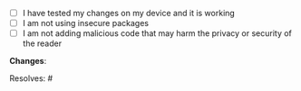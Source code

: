 <!-- Use a descriptive title for your PR, it will be used in the changelog -->

- [ ] I have tested my changes on my device and it is working
- [ ] I am not using insecure packages
- [ ] I am not adding malicious code that may harm the privacy or security of the reader

<!-- Make a list of changes you've made so far here. If you add on more changes later, you can edit the list later. -->
**Changes**:

<!-- If you've solved an open issue, link it here so that it can automatically be resolved -->
Resolves: #

<!-- Do not have discussions in this PR, use the Discussions feature for that, linking the PR if needed. The only exception to this is suggesting changes in the PR. -->

<!--
If you are making changes that you have a conflict of interest with, disclose this. Conflicts of interest include: contributions about yourself, family, friends, clients, employers or other relationships.

This is not a judgement of character, but a description of the situation, and will be treated as such.

You must disclose any relevant affiliations if you have any conflicts of interest (eg. "I am a family member of <person>", "I work for <company>", "<company> is my client" etc.).
-->